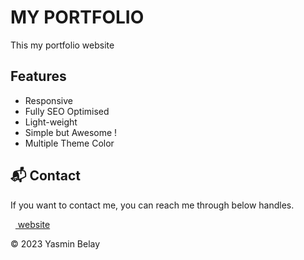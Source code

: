 # MY PORTFOLIO

This my portfolio website

## Features

- Responsive
- Fully SEO Optimised
- Light-weight
- Simple but Awesome !
- Multiple Theme Color

<h2>📬 Contact</h2>

If you want to contact me, you can reach me through below handles.

&nbsp;&nbsp;<a href="https://yasminbelay.com"> website</a>

© 2023 Yasmin Belay

